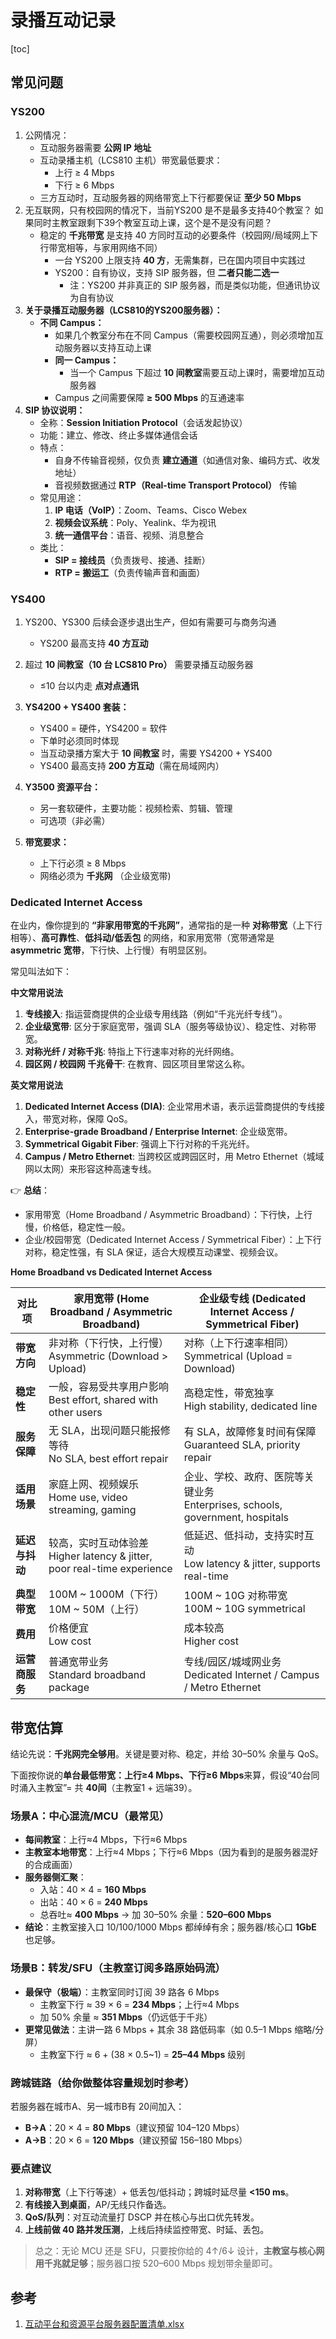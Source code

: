 # 录播互动记录

[toc]



## 常见问题



### YS200

1. 公网情况：
   - 互动服务器需要 **公网 IP 地址**  
   - 互动录播主机（LCS810 主机）带宽最低要求：  
     - 上行 ≥ 4 Mbps  
     - 下行 ≥ 6 Mbps  
   - 三方互动时，互动服务器的网络带宽上下行都要保证 **至少 50 Mbps**
2. 无互联网，只有校园网的情况下，当前YS200 是不是最多支持40个教室？ 如果同时主教室跟剩下39个教室互动上课，这个是不是没有问题？ 
   - 稳定的 **千兆带宽** 是支持 40 方同时互动的必要条件（校园网/局域网上下行带宽相等，与家用网络不同）  
      - 一台 YS200 上限支持 **40 方**，无需集群，已在国内项目中实践过  
      - YS200：自有协议，支持 SIP 服务器，但 **二者只能二选一**  
        - 注：YS200 并非真正的 SIP 服务器，而是类似功能，但通讯协议为自有协议
3. **关于录播互动服务器（LCS810的YS200服务器）：**
   - **不同 Campus：**  
     - 如果几个教室分布在不同 Campus（需要校园网互通），则必须增加互动服务器以支持互动上课  
      - **同一 Campus：**  
        - 当一个 Campus 下超过 **10 间教室**需要互动上课时，需要增加互动服务器  
      - Campus 之间需要保障 **≥ 500 Mbps** 的互通速率  
4. **SIP 协议说明：**
   - 全称：**Session Initiation Protocol**（会话发起协议）  
   - 功能：建立、修改、终止多媒体通信会话  
   - 特点：  
     - 自身不传输音视频，仅负责 **建立通道**（如通信对象、编码方式、收发地址）  
     - 音视频数据通过 **RTP（Real-time Transport Protocol）** 传输  
   - 常见用途：  
     1. **IP 电话（VoIP）**：Zoom、Teams、Cisco Webex  
     2. **视频会议系统**：Poly、Yealink、华为视讯  
     3. **统一通信平台**：语音、视频、消息整合  
   - 类比：  
     - **SIP = 接线员**（负责拨号、接通、挂断）  
     - **RTP = 搬运工**（负责传输声音和画面）  





### YS400

1. YS200、YS300 后续会逐步退出生产，但如有需要可与商务沟通  
   - YS200 最高支持 **40 方互动**

2. 超过 **10 间教室（10 台 LCS810 Pro）** 需要录播互动服务器  
   - ≤10 台以内走 **点对点通讯**  

3. **YS4200 + YS400 套装：**
   - YS400 = 硬件，YS4200 = 软件  
   - 下单时必须同时体现  
   - 当互动录播方案大于 **10 间教室** 时，需要 YS4200 + YS400  
   - YS400 最高支持 **200 方互动**（需在局域网内）

4. **Y3500 资源平台：**
   - 另一套软硬件，主要功能：视频检索、剪辑、管理  
   - 可选项（非必需）

5. **带宽要求：**
   - 上下行必须 ≥ 8 Mbps  
   - 网络必须为 **千兆网** （企业级宽带)



###  Dedicated Internet Access

在业内，像你提到的 **“非家用带宽的千兆网”**，通常指的是一种 **对称带宽**（上下行相等）、**高可靠性**、**低抖动/低丢包** 的网络，和家用宽带（宽带通常是 **asymmetric 宽带**，下行快、上行慢）有明显区别。

常见叫法如下：



**中文常用说法**

1. **专线接入**: 指运营商提供的企业级专用线路（例如“千兆光纤专线”）。
2. **企业级宽带**: 区分于家庭宽带，强调 SLA（服务等级协议）、稳定性、对称带宽。
3. **对称光纤 / 对称千兆**: 特指上下行速率对称的光纤网络。
4. **园区网 / 校园网 千兆骨干**: 在教育、园区项目里常这么称。



**英文常用说法**

1. **Dedicated Internet Access (DIA)**: 企业常用术语，表示运营商提供的专线接入，带宽对称，保障 QoS。
2. **Enterprise-grade Broadband / Enterprise Internet**: 企业级宽带。
3. **Symmetrical Gigabit Fiber**: 强调上下行对称的千兆光纤。
4. **Campus / Metro Ethernet**: 当跨校区或跨园区时，用 Metro Ethernet（城域网以太网）来形容这种高速专线。



👉 **总结**：

- 家用带宽（Home Broadband / Asymmetric Broadband）：下行快，上行慢，价格低，稳定性一般。
- 企业/校园带宽（Dedicated Internet Access / Symmetrical Fiber）：上下行对称，稳定性强，有 SLA 保证，适合大规模互动课堂、视频会议。



**Home Broadband vs Dedicated Internet Access**

| 对比项         | 家用宽带 (Home Broadband / Asymmetric Broadband)             | 企业级专线 (Dedicated Internet Access / Symmetrical Fiber)   |
| -------------- | ------------------------------------------------------------ | ------------------------------------------------------------ |
| **带宽方向**   | 非对称（下行快，上行慢）<br>Asymmetric (Download > Upload)   | 对称（上下行速率相同）<br>Symmetrical (Upload = Download)    |
| **稳定性**     | 一般，容易受共享用户影响<br>Best effort, shared with other users | 高稳定性，带宽独享<br>High stability, dedicated line         |
| **服务保障**   | 无 SLA，出现问题只能报修等待<br>No SLA, best effort repair   | 有 SLA，故障修复时间有保障<br>Guaranteed SLA, priority repair |
| **适用场景**   | 家庭上网、视频娱乐<br>Home use, video streaming, gaming      | 企业、学校、政府、医院等关键业务<br>Enterprises, schools, government, hospitals |
| **延迟与抖动** | 较高，实时互动体验差<br>Higher latency & jitter, poor real-time experience | 低延迟、低抖动，支持实时互动<br>Low latency & jitter, supports real-time |
| **典型带宽**   | 100M ~ 1000M（下行）<br>10M ~ 50M（上行）                    | 100M ~ 10G 对称带宽<br>100M ~ 10G symmetrical                |
| **费用**       | 价格便宜<br>Low cost                                         | 成本较高<br>Higher cost                                      |
| **运营商服务** | 普通宽带业务<br>Standard broadband package                   | 专线/园区/城域网业务<br>Dedicated Internet / Campus / Metro Ethernet |



## 带宽估算

结论先说：**千兆网完全够用**。关键是要对称、稳定，并给 30–50% 余量与 QoS。

下面按你说的**单台最低带宽：上行≥4 Mbps、下行≥6 Mbps**来算，假设“40台同时涌入主教室”= 共 **40间**（主教室1 + 远端39）。

### 场景A：中心混流/MCU（最常见）

- **每间教室**：上行≈4 Mbps，下行≈6 Mbps
- **主教室本地带宽**：上行≈4 Mbps；下行≈6 Mbps（因为看到的是服务器混好的合成画面）
- **服务器侧汇聚**：
  - 入站：40 × 4 = **160 Mbps**
  - 出站：40 × 6 = **240 Mbps**
  - 总吞吐≈ **400 Mbps** → 加 30–50% 余量：**520–600 Mbps**
- **结论**：主教室接入口 10/100/1000 Mbps 都绰绰有余；服务器/核心口 **1GbE** 也足够。

### 场景B：转发/SFU（主教室订阅多路原始码流）

- **最保守（极端）**：主教室同时订阅 39 路各 6 Mbps
  - 主教室下行 ≈ 39 × 6 = **234 Mbps**；上行≈4 Mbps
  - 加 50% 余量 ≈ **351 Mbps**（仍远低于千兆）
- **更常见做法**：主讲一路 6 Mbps + 其余 38 路低码率（如 0.5–1 Mbps 缩略/分屏）
  - 主教室下行 ≈ 6 + (38 × 0.5~1) = **25–44 Mbps** 级别

### 跨城链路（给你做整体容量规划时参考）

若服务器在城市A、另一城市B有 20间加入：

- **B→A**：20 × 4 = **80 Mbps**（建议预留 104–120 Mbps）
- **A→B**：20 × 6 = **120 Mbps**（建议预留 156–180 Mbps）



### 要点建议

1. **对称带宽**（上下行等速）+ 低丢包/低抖动；跨城时延尽量 **<150 ms**。
2. **有线接入到桌面**，AP/无线只作备选。
3. **QoS/队列**：对互动流量打 DSCP 并在核心与出口优先转发。
4. **上线前做 40 路并发压测**，上线后持续监控带宽、时延、丢包。

> 总之：无论 MCU 还是 SFU，只要按你给的 4↑/6↓ 设计，**主教室与核心网用千兆就足够**；服务器口按 520–600 Mbps 规划带余量即可。





## 参考

1.  [互动平台和资源平台服务器配置清单.xlsx](互动平台和资源平台服务器配置清单.xlsx) 
